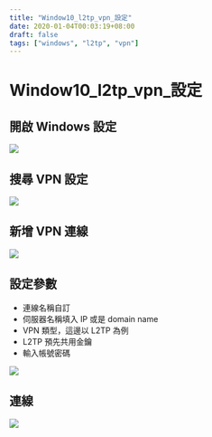 ```yaml
---
title: "Window10_l2tp_vpn_設定"
date: 2020-01-04T00:03:19+08:00
draft: false
tags: ["windows", "l2tp", "vpn"]
---
```


# Window10_l2tp_vpn_設定

## 開啟 Windows 設定
![](https://fblog.ooopiz.com/images/2020/01/a001.png)

## 搜尋 VPN 設定
![](https://fblog.ooopiz.com/images/2020/01/a002.png)

## 新增 VPN 連線
![](https://fblog.ooopiz.com/images/2020/01/a003.png)

## 設定參數
- 連線名稱自訂
- 伺服器名稱填入 IP 或是 domain name
- VPN 類型，這邊以 L2TP 為例
- L2TP 預先共用金鑰
- 輸入帳號密碼

![](https://fblog.ooopiz.com/images/2020/01/a004.png)

## 連線
![](https://fblog.ooopiz.com/images/2020/01/a005.png)